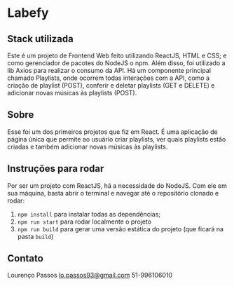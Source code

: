 # Labefy

## Stack utilizada
Este é um projeto de Frontend Web feito utilizando ReactJS, HTML e CSS; 
e como gerenciador de pacotes do NodeJS o npm. Além disso, foi utilizado a lib Axios para realizar o consumo da API.
Há um componente principal chamado Playlists, onde ocorrem todas interações com a API, como a criação de playlist (POST), conferir e deletar playlists (GET e DELETE) e adicionar novas músicas às playlists (POST). 

## Sobre
Esse foi um dos primeiros projetos que fiz em React.
É uma aplicação de página única que permite ao usuário criar playlists, ver quais playlists estão criadas e também adicionar novas músicas às playlists.


## Instruções para rodar
Por ser um projeto com ReactJS, há a necessidade do NodeJS. Com ele em 
sua máquina, basta abrir o terminal e navegar até o repositório clonado e 
rodar:



1. `npm install` para instalar todas as dependências;
1. `npm run start` para rodar localmente o projeto
1. `npm run build` para gerar uma versão estática do projeto 
(que ficará na pasta `build`)

## Contato
Lourenço Passos
lo.passos93@gmail.com
51-996106010